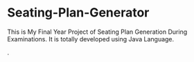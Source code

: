 # Seating-Plan-Generator

This is My Final Year Project of Seating Plan Generation During Examinations. It is totally developed using Java Language.





























































































































































































































































































































































































































.






































